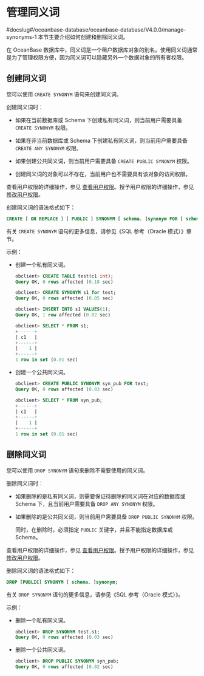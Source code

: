 # 管理同义词
#docslug#/oceanbase-database/oceanbase-database/V4.0.0/manage-synonyms-1
本节主要介绍如何创建和删除同义词。

在 OceanBase 数据库中，同义词是一个租户数据库对象的别名。使用同义词通常是为了管理权限方便，因为同义词可以隐藏另外一个数据对象的所有者权限。

## 创建同义词

您可以使用 `CREATE SYNONYM` 语句来创建同义词。

创建同义词时：

* 如果在当前数据库或 Schema 下创建私有同义词，则当前用户需要具备 `CREATE SYNONYM` 权限。

* 如果在非当前数据库或 Schema 下创建私有同义词，则当前用户需要具备 `CREATE ANY SYNONYM` 权限。

* 如果创建公共同义词，则当前用户需要具备 `CREATE PUBLIC SYNONYM` 权限。

* 创建同义词的对象可以不存在，当前用户也不需要具有该对象的访问权限。

查看用户权限的详细操作，参见 [查看用户权限](../../2.basic-database-management/4.manage-tenants/5.manage-users-and-permissions/2.oracle-mode/4.view-the-user-permissions-of-oracle-mode.md)。授予用户权限的详细操作，参见 [修改用户权限](../../2.basic-database-management/4.manage-tenants/5.manage-users-and-permissions/2.oracle-mode/5.modify-the-user-permissions-of-oracle-mode.md)。

创建同义词的语法格式如下：

```sql
CREATE [ OR REPLACE ] [ PUBLIC ] SYNONYM [ schema. ]synonym FOR [ schema. ]object;
```

有关 `CREATE SYNONYM` 语句的更多信息，请参见《SQL 参考（Oracle 模式）》章节。

示例：

* 创建一个私有同义词。

  ```sql
  obclient> CREATE TABLE test(c1 int);
  Query OK, 0 rows affected (0.18 sec)
  
  obclient> CREATE SYNONYM s1 for test;
  Query OK, 0 rows affected (0.05 sec)
  
  obclient> INSERT INTO s1 VALUES(1);
  Query OK, 1 row affected (0.02 sec)
  
  obclient> SELECT * FROM s1;
  +------+
  | c1   |
  +------+
  |    1 |
  +------+
  1 row in set (0.01 sec)
  ```

* 创建一个公共同义词。

  ```sql
  obclient> CREATE PUBLIC SYNONYM syn_pub FOR test;
  Query OK, 0 rows affected (0.03 sec)
  
  obclient> SELECT * FROM syn_pub;
  +------+
  | c1   |
  +------+
  |    1 |
  +------+
  1 row in set (0.01 sec)
  ```

## 删除同义词

您可以使用 `DROP SYNONYM` 语句来删除不需要使用的同义词。

删除同义词时：

* 如果删除的是私有同义词，则需要保证待删除的同义词在对应的数据库或 Schema 下，且当前用户需要具备 `DROP ANY SYNONYM` 权限。

* 如果删除的是公共同义词，则当前用户需要具备 `DROP PUBLIC SYNONYM` 权限。

  同时，在删除时，必须指定 `PUBLIC` 关键字，并且不能指定数据库或 Schema。
  
查看用户权限的详细操作，参见 [查看用户权限](../../2.basic-database-management/4.manage-tenants/5.manage-users-and-permissions/2.oracle-mode/4.view-the-user-permissions-of-oracle-mode.md)。授予用户权限的详细操作，参见 [修改用户权限](../../2.basic-database-management/4.manage-tenants/5.manage-users-and-permissions/2.oracle-mode/5.modify-the-user-permissions-of-oracle-mode.md)。

删除同义词的语法格式如下：

```sql
DROP [PUBLIC] SYNONYM [ schema. ]synonym;
```

有关 `DROP SYNONYM` 语句的更多信息，请参见《SQL 参考（Oracle 模式）》。

示例：

* 删除一个私有同义词。

  ```sql
  obclient> DROP SYNONYM test.s1;
  Query OK, 0 rows affected (0.03 sec)
  ```

* 删除一个公共同义词。

  ```sql
  obclient> DROP PUBLIC SYNONYM syn_pub;
  Query OK, 0 rows affected (0.02 sec)
  ```
